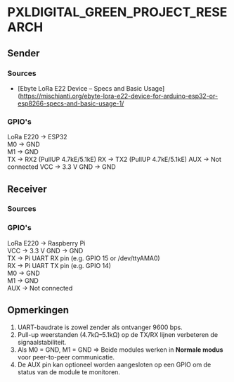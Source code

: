 # PXLDIGITAL_GREEN_PROJECT_RESEARCH

## Sender

### Sources
- [Ebyte LoRa E22 Device – Specs and Basic Usage](https://mischianti.org/ebyte-lora-e22-device-for-arduino-esp32-or-esp8266-specs-and-basic-usage-1/
### GPIO's

LoRa E220       → ESP32  
M0              → GND  
M1              → GND  
TX              → RX2 (PullUP 4.7kE/5.1kE)
RX              → TX2 (PullUP 4.7kE/5.1kE)
AUX             → Not connected
VCC             → 3.3 V
GND             → GND

## Receiver

### Sources

### GPIO's

LoRa E220       → Raspberry Pi  
VCC             → 3.3 V 
GND             → GND  
TX              → Pi UART RX pin (e.g. GPIO 15 or /dev/ttyAMA0)  
RX              → Pi UART TX pin (e.g. GPIO 14)  
M0              → GND  
M1              → GND  
AUX             → Not connected

## Opmerkingen

1. UART-baudrate is zowel zender als ontvanger 9600 bps.  
2. Pull-up weerstanden (4.7kΩ–5.1kΩ) op de TX/RX lijnen verbeteren de signaalstabiliteit.  
3. Als M0 = GND, M1 = GND => Beide modules werken in **Normale modus** voor peer-to-peer communicatie.  
4. De AUX pin kan optioneel worden aangesloten op een GPIO om de status van de module te monitoren.
